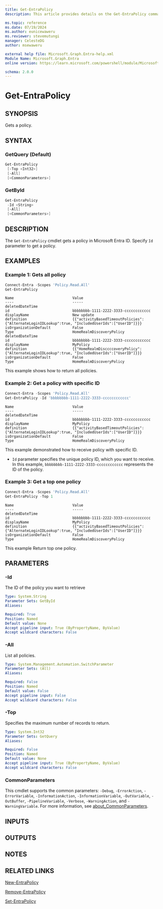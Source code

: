 ```yaml
---
title: Get-EntraPolicy
description: This article provides details on the Get-EntraPolicy command.

ms.topic: reference
ms.date: 07/19/2024
ms.author: eunicewaweru
ms.reviewer: stevemutungi
manager: CelesteDG
author: msewaweru

external help file: Microsoft.Graph.Entra-help.xml
Module Name: Microsoft.Graph.Entra
online version: https://learn.microsoft.com/powershell/module/Microsoft.Graph.Entra/Get-EntraPolicy

schema: 2.0.0
---
```


# Get-EntraPolicy

## SYNOPSIS

Gets a policy.

## SYNTAX

### GetQuery (Default)

```powershell
Get-EntraPolicy 
 [-Top <Int32>] 
 [-All] 
 [<CommonParameters>]
```

### GetById

```powershell
Get-EntraPolicy 
 -Id <String> 
 [-All] 
 [<CommonParameters>]
```

## DESCRIPTION

The `Get-EntraPolicy` cmdlet gets a policy in Microsoft Entra ID. Specify `Id` parameter to get a policy.

## EXAMPLES

### Example 1: Gets all policy

```powershell
Connect-Entra -Scopes 'Policy.Read.All'
Get-EntraPolicy
```

```Output
Name                           Value
----                           -----
deletedDateTime
id                             bbbbbbbb-1111-2222-3333-cccccccccccc
displayName                    New update
definition                     {{"activityBasedTimeoutPolicies":{"AlternateLoginIDLookup":true, "IncludedUserIds":["UserID"]}}}
isOrganizationDefault          False
Type                           HomeRealmDiscoveryPolicy
deletedDateTime
id                             bbbbbbbb-1111-2222-3333-cccccccccccc
displayName                    MyPolicy
definition                     {{"HomeRealmDisccccoveryPolicy":{"AlternateLoginIDLookup":true, "IncludedUserIds":["UserID"]}}}
isOrganizationDefault          False
Type                           HomeRealmDiscoveryPolicy
```

This example shows how to return all policies.

### Example 2: Get a policy with specific ID

```powershell
Connect-Entra -Scopes 'Policy.Read.All'
Get-EntraPolicy -Id 'bbbbbbbb-1111-2222-3333-cccccccccccc'
```

```Output
Name                           Value
----                           -----
deletedDateTime
id                             bbbbbbbb-1111-2222-3333-cccccccccccc
displayName                    MyPolicy
definition                     {{"activityBasedTimeoutPolicies":{"AlternateLoginIDLookup":true, "IncludedUserIds":["UserID"]}}}
isOrganizationDefault          False
Type                           HomeRealmDiscoveryPolicy
```

This example demonstrated how to receive policy with specific ID.

- `Id` parameter specifies the unique policy ID, which you want to receive. In this example, `bbbbbbbb-1111-2222-3333-cccccccccccc` represents the ID of the policy.

### Example 3: Get a top one policy

```powershell
Connect-Entra -Scopes 'Policy.Read.All'
Get-EntraPolicy -Top 1
```

```Output
Name                           Value
----                           -----
deletedDateTime
id                             bbbbbbbb-1111-2222-3333-cccccccccccc
displayName                    MyPolicy
definition                     {{"activityBasedTimeoutPolicies":{"AlternateLoginIDLookup":true, "IncludedUserIds":["UserID"]}}}
isOrganizationDefault          False
Type                           HomeRealmDiscoveryPolicy
```

This example Return top one policy.

## PARAMETERS

### -Id

The ID of the policy you want to retrieve

```yaml
Type: System.String
Parameter Sets: GetById
Aliases:

Required: True
Position: Named
Default value: None
Accept pipeline input: True (ByPropertyName, ByValue)
Accept wildcard characters: False
```

### -All

List all policies.

```yaml
Type: System.Management.Automation.SwitchParameter
Parameter Sets: (All)
Aliases:

Required: False
Position: Named
Default value: False
Accept pipeline input: False
Accept wildcard characters: False
```

### -Top

Specifies the maximum number of records to return.

```yaml
Type: System.Int32
Parameter Sets: GetQuery
Aliases:

Required: False
Position: Named
Default value: None
Accept pipeline input: True (ByPropertyName, ByValue)
Accept wildcard characters: False
```

### CommonParameters

This cmdlet supports the common parameters: `-Debug`, `-ErrorAction`, `-ErrorVariable`, `-InformationAction`, `-InformationVariable`, `-OutVariable`, `-OutBuffer`, `-PipelineVariable`, `-Verbose`, `-WarningAction`, and `-WarningVariable`. For more information, see [about_CommonParameters](https://go.microsoft.com/fwlink/?LinkID=113216).

## INPUTS

## OUTPUTS

## NOTES

## RELATED LINKS

[New-EntraPolicy](New-EntraPolicy.md)

[Remove-EntraPolicy](Remove-EntraPolicy.md)

[Set-EntraPolicy](Set-EntraPolicy.md)
